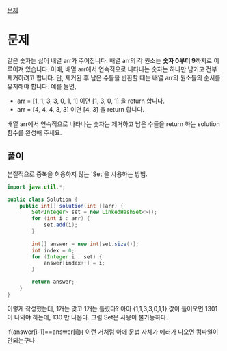 


[문제](https://school.programmers.co.kr/learn/courses/30/lessons/12906?language=java)

# 문제
같은 숫자는 싫어
배열 arr가 주어집니다. 배열 arr의 각 원소는 **숫자 0부터 9**까지로 이루어져 있습니다. 이때, 배열 arr에서 연속적으로 나타나는 숫자는 하나만 남기고 전부 제거하려고 합니다. 단, 제거된 후 남은 수들을 반환할 때는 배열 arr의 원소들의 순서를 유지해야 합니다. 예를 들면,

- arr = [1, 1, 3, 3, 0, 1, 1] 이면 [1, 3, 0, 1] 을 return 합니다.
- arr = [4, 4, 4, 3, 3] 이면 [4, 3] 을 return 합니다.

배열 arr에서 연속적으로 나타나는 숫자는 제거하고 남은 수들을 return 하는 solution 함수를 완성해 주세요.


## 풀이
본질적으로 중복을 허용하지 않는 'Set'을 사용하는 방법.

```java
import java.util.*;

public class Solution {
    public int[] solution(int []arr) {
        Set<Integer> set = new LinkedHashSet<>();
        for (int i : arr) {
            set.add(i);
        }
        
        int[] answer = new int[set.size()];
        int index = 0;
        for (Integer i : set) {
            answer[index++] = i;
        }

        return answer;
    }
}
```
이렇게 작성했는데, 1개는 맞고 1개는 틀렸다?
아아 {1,1,3,3,0,1,1} 값이 들어오면 1301이 나와야 하는데, 130 만 나온다.
그럼 Set은 사용이 불가능하다.

if(answer[i-1]==answer[i]){
이런 거처럼 아에 문법 자체가 에러가 나오면 컴파일이 안되는구나


